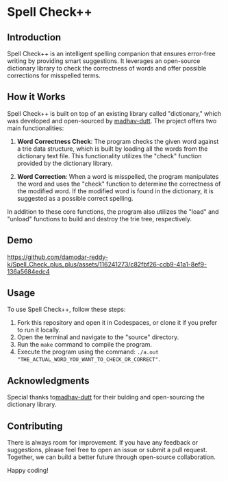 # Spell Check++

## Introduction
Spell Check++ is an intelligent spelling companion that ensures error-free writing by providing smart suggestions. It leverages an open-source dictionary library to check the correctness of words and offer possible corrections for misspelled terms.

## How it Works
Spell Check++ is built on top of an existing library called "dictionary," which was developed and open-sourced by [madhav-dutt](https://github.com/madhav-datt/spell-check). The project offers two main functionalities:

1. **Word Correctness Check**: The program checks the given word against a trie data structure, which is built by loading all the words from the dictionary text file. This functionality utilizes the "check" function provided by the dictionary library.

2. **Word Correction**: When a word is misspelled, the program manipulates the word and uses the "check" function to determine the correctness of the modified word. If the modified word is found in the dictionary, it is suggested as a possible correct spelling.

In addition to these core functions, the program also utilizes the "load" and "unload" functions to build and destroy the trie tree, respectively.

## Demo
https://github.com/damodar-reddy-k/Spell_Check_plus_plus/assets/116241273/c82fbf26-ccb9-41a1-8ef9-136a5684edc4
## Usage
To use Spell Check++, follow these steps:

1. Fork this repository and open it in Codespaces, or clone it if you prefer to run it locally.
2. Open the terminal and navigate to the "source" directory.
3. Run the `make` command to compile the program.
4. Execute the program using the command: `./a.out "THE_ACTUAL_WORD_YOU_WANT_TO_CHECK_OR_CORRECT"`.

## Acknowledgments
Special thanks to[madhav-dutt](https://github.com/madhav-datt/spell-check) for their bulding and open-sourcing the dictionary library.

## Contributing
There is always room for improvement. If you have any feedback or suggestions, please feel free to open an issue or submit a pull request. Together, we can build a better future through open-source collaboration.

Happy coding!
